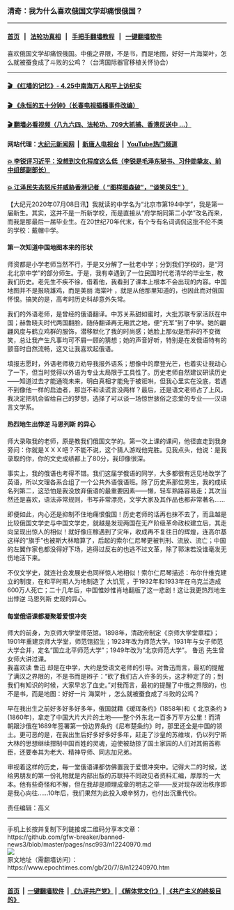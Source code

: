 ### 清奇：我为什么喜欢俄国文学却痛恨俄国？
------------------------

#### [首页](https://github.com/gfw-breaker/banned-news3/blob/master/README.md) &nbsp;&nbsp;|&nbsp;&nbsp; [法轮功真相](https://github.com/begood0513/basic/blob/master/README.md)  &nbsp;&nbsp;|&nbsp;&nbsp; [手把手翻墙教程](https://github.com/gfw-breaker/guides/wiki)  &nbsp;&nbsp;|&nbsp;&nbsp; [一键翻墙软件](https://github.com/gfw-breaker/nogfw/blob/master/README.md)  



<div><img alt="" class="attachment-djy_600_400 size-djy_600_400 wp-post-image" src="https://i.epochtimes.com/assets/uploads/2014/10/1408021633152378-424x400.jpg"/>
<div class="caption">
 喜欢俄国文学却痛恨俄国。中俄之界限，不是书，而是地图，好好一片海棠叶，怎么就被蚕食成了斗败的公鸡？（台湾国际器官移植关怀协会）
</div></div><hr/>

#### [ 🎬  《红墙的记忆》- 4.25中南海万人和平上访纪实](http://141.164.39.94:10000/videos/legend/425.html)

#### [ 🎬  《永恒的五十分钟》（长春电视插播事件改编） ](http://141.164.39.94:10000/videos/news/ComingForYou-2.html)

#### [ 🎬  翻墙必看视频（八九六四、法轮功、709大抓捕、香港反送中 ...）](https://github.com/gfw-breaker/links/blob/master/banned.md)

#### 网站代理：[大纪元新闻网](http://167.172.10.89:10080/gb/) &nbsp;|&nbsp; [新唐人电视台](http://167.172.10.89:8808/gb/) &nbsp;|&nbsp; [YouTube热门频道](http://158.247.203.241/youtube.html)

#### [ 💥 李锐评习近平：没想到文化程度这么低（李锐是毛泽东秘书、习仲勋挚友、前中组部副部长）](http://141.164.39.94:10000/videos/res/Communist/lirui-xi.html)

#### [ 💥 江泽民失态怒斥并威胁香港记者（ “图样图森破”，“谈笑风生” ）](http://141.164.39.94:10000/videos/res/realjzm/naive.html)

<div><p>
 【大纪元2020年07月08日讯】我就读的中学名为“北京市第194中学”，我是第一届新生。其实，这并不是一所新学校，而是直接从“府学胡同第二小学”改名而来，而我是那最后一届毕业生。在20世纪70年代末，有个专有名词调侃这批不伦不类的学校：戴帽中学。
</p>
<h4>
 第一次知道中国地图本来的形状
</h4>
<p>
 师资都是小学老师当然不行，于是又分解了一批老中学；分到我们学校的，是“河北北京中学”的部分师生。于是，我有幸遇到了一位民国时代老清华的毕业生，教我们历史。老先生不疾不徐，借着他，我看到了课本上根本不会出现的内容。中国地图并不是报晓雄鸡，而是美丽
 <ok href="https://www.epochtimes.com/gb/tag/%E6%B5%B7%E6%A3%A0%E5%8F%B6.html">
  海棠叶
 </ok>
 ，就是从他那里知道的，也因此而对俄国怀恨。搞笑的是，高考时历史科却意外失常。
</p>
<p>
 我们的外语老师，是曾经的俄语翻译。中苏关系甜如蜜时，大批苏联专家活跃在中国；赫鲁晓夫时代两国翻脸，随侍翻译再无用武之地，便“充军”到了中学。她的翩翩风度与鹤立鸡群的服饰，潜移默化了我的时尚感；她脸上那似是而非的不变微笑，总让我产生凡事均可不屑一顾的猜想；她的声音好听，特别是在发俄语特有的颤音时自然流畅，这又让我喜欢起俄语。
</p>
<p>
 填报志愿时，外语老师极力劝导我报外语系；想像中的摩登光芒，也着实让我动心了一下，但当时觉得以外语为专业太局限于工具性了。历史老师自然建议研读历史——知道过去才能通晓未来，明白真相才能免于被诳哄，但我心里实在没底，若遇不到像他一样的启迪者，那岂不和读谎言没两样？最后，还是语文老师占了上风，我决定把机会留给自己的梦想，选择了可以谈一场惊世骇俗之恋爱的专业——汉语言文学系。
</p>
<h4>
 热烈地生出悖逆
 <ok href="https://www.epochtimes.com/gb/tag/%E9%A9%AC%E6%81%A9%E5%88%97%E6%96%AF.html">
  马恩列斯
 </ok>
 的异心
</h4>
<p>
 师大录取我的老师，原是教我们俄国文学的。第一次上课的课间，他径直走到我身旁问：你就是ＸＸＸ吧？不能不说，这个猜人游戏他完胜。见我点头，他说：是我录取的你，你的文史成绩都上了80分，我印像很深。
</p>
<p>
 事实上，我的俄语也考得不错。我们这届学俄语的同学，大多都很有远见地改学了英语，所以文理各系合组了一个公共外语俄语班。除了历史系那位男生，我的成续名列第二，这恐怕是我没放弃俄语的最重要因素——懒，轻车熟路容易走；其次当然还是喜欢，语法非常规则，书写非常漂亮，文学大家及其作品也都非常著名……
</p>
<p>
 即便如此，内心还是抑制不住地痛恨俄国！历史老师的话再也抹不去了，而且越是比较俄国文学史与中国文学史，就越是发现两国在无产阶级革命政权建立后，其走向呈现出惊人的相似！就好像庄稼遇到了灾年，收成再不复往日的辉煌，连高尔基这样的“旗手”也被斯大林暗算了，后起的索尔仁尼琴更被判刑、流放、流亡；中国的左翼作家也都没得好下场，逃得过反右的也逃不过文革，除了郭沫若没谁毫发无伤地活下来。
</p>
<p>
 不仅文学史，就连社会发展史也同样惊人地相似！索尔仁尼琴描述：布尔什维克建立的制度，在和平时期人为地制造了
 <ok href="https://www.epochtimes.com/gb/tag/%E5%A4%A7%E9%A5%A5%E8%8D%92.html">
  大饥荒
 </ok>
 ，于1932年和1933年在乌克兰造成600万人死亡；二十几年后，中国惟妙惟肖地翻版了这一悲剧！这让我更热烈地生出悖逆
 <ok href="https://www.epochtimes.com/gb/tag/%E9%A9%AC%E6%81%A9%E5%88%97%E6%96%AF.html">
  马恩列斯
 </ok>
 史观的异心。
</p>
<h4>
 每堂俄语课都凝聚着爱恨冲突
</h4>
<p>
 师大的前身，为京师大学堂师范馆。1898年，清政府制定《京师大学堂章程》；1901年重建京师大学堂，师范馆招生；1923年改为师范大学。1931年与女子师范大学合并，定名“国立北平师范大学”；1949年改为“北京师范大学”。
 <ok href="https://www.epochtimes.com/gb/tag/%E9%B2%81%E8%BF%85.html">
  鲁迅
 </ok>
 先生曾女师大讲过课。
 <br/>
 我喜欢读
 <ok href="https://www.epochtimes.com/gb/tag/%E9%B2%81%E8%BF%85.html">
  鲁迅
 </ok>
 却是在中学，大约是受语文老师的引导。对鲁迅而言，最初的提醒了满汉之界限的，不是书而是辫子：“砍了我们古人许多的头，这才种定了的；到我们有知识的时候，大家早忘了血史。”对我而言，最初的提醒了中俄之界限的，也不是书，而是地图：好好一片
 <ok href="https://www.epochtimes.com/gb/tag/%E6%B5%B7%E6%A3%A0%E5%8F%B6.html">
  海棠叶
 </ok>
 ，怎么就被蚕食成了斗败的公鸡？
</p>
<p>
 早在我出生之前好多好多好多年，俄国就藉《瑷珲条约》(1858年)和《
 <ok href="https://www.epochtimes.com/gb/tag/%E5%8C%97%E4%BA%AC%E6%9D%A1%E7%BA%A6.html">
  北京条约
 </ok>
 》(1860年)，拿走了中国大片大片的土地——整个外东北一百多万平方公里！而清朝跟沙俄在1689年签署第一份边界条约《尼布楚条约》时，那里还全是中国的领土。更可恶的是，在我出生后好多好多好多年，赶走了沙皇的苏维埃，仍以列宁斯大林的思想继续拑制中国百姓的灵魂，迫使被劫掠了国土家园的人们对其俯首称臣，还要奉其为老大、精神导师、同志加兄弟。
</p>
<p>
 审视着这样的历史，每一堂俄语课都仿佛置我于爱恨冲突中。记得大二的时候，送给男朋友的第一份礼物就是内部出版的苏联持不同政见者资料汇编，厚厚的一大本。他有些奇怪和不解，但在我却是顺理成章的明志之举——反对现存政治秩序即是我心向往……10年后，我们果然为此投入艰辛努力，也付出沉重代价。
</p>
<p>
 责任编辑：高义
</p>
</div>
<hr/>
手机上长按并复制下列链接或二维码分享本文章：<br/>
https://github.com/gfw-breaker/banned-news3/blob/master/pages/nsc993/n12240970.md <br/>
<a href='https://github.com/gfw-breaker/banned-news3/blob/master/pages/nsc993/n12240970.md'><img src='https://github.com/gfw-breaker/banned-news3/blob/master/pages/nsc993/n12240970.md.png'/></a> <br/>
原文地址（需翻墙访问）：https://www.epochtimes.com/gb/20/7/8/n12240970.htm


------------------------
#### [首页](https://github.com/gfw-breaker/banned-news3/blob/master/README.md) &nbsp;|&nbsp; [一键翻墙软件](https://github.com/gfw-breaker/nogfw/blob/master/README.md) &nbsp;| [《九评共产党》](https://github.com/gfw-breaker/9ping.md/blob/master/README.md#九评之一评共产党是什么) | [《解体党文化》](https://github.com/gfw-breaker/jtdwh.md/blob/master/README.md) | [《共产主义的终极目的》](https://github.com/gfw-breaker/gczydzjmd.md/blob/master/README.md)


<img src='http://gfw-breaker.win/banned-news3/pages/nsc993/n12240970.md' width='0px' height='0px'/>